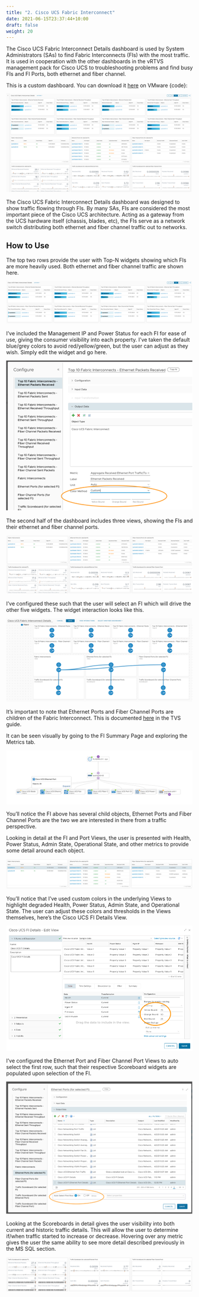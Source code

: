 ```yaml
---
title: "2. Cisco UCS Fabric Interconnect"
date: 2021-06-15T23:37:44+10:00
draft: false
weight: 20
---
```


The Cisco UCS Fabric Interconnect Details dashboard is used by System Administrators (SAs) to find Fabric Interconnects (FIs) with the most traffic. It is used in cooperation with the other dashboards in the vRTVS management pack for Cisco UCS to troubleshooting problems and find busy FIs and FI Ports, both ethernet and fiber channel.

This is a custom dashboard. You can download it [here](https://code.vmware.com/samples?id=7581) on VMware {code}: 

![](3.8.2-fig-1.png)
 
The Cisco UCS Fabric Interconnect Details dashboard was designed to show traffic flowing through FIs. By many SAs, FIs are considered the most important piece of the Cisco UCS architecture. Acting as a gateway from the UCS hardware itself (chassis, blades, etc), the FIs serve as a network switch distributing both ethernet and fiber channel traffic out to networks. 

## How to Use

The top two rows provide the user with Top-N widgets showing which FIs are more heavily used. Both ethernet and fiber channel traffic are shown here. 

![](3.8.2-fig-2.png)
 
I’ve included the Management IP and Power Status for each FI for ease of use, giving the consumer visibility into each property. I’ve taken the default blue/grey colors to avoid red/yellow/green, but the user can adjust as they wish. Simply edit the widget and go here.

![](3.8.2-fig-3.png)
 
The second half of the dashboard includes three views, showing the FIs and their ethernet and fiber channel ports.

![](3.8.2-fig-4.png)
 
I’ve configured these such that the user will select an FI which will drive the other five widgets. The widget interaction looks like this.

![](3.8.2-fig-5.png)
 
It’s important to note that Ethernet Ports and Fiber Channel Ports are children of the Fabric Interconnect. This is documented [here](https://docs.vmware.com/en/VMware-vRealize-True-Visibility-Suite/1.0/cisco-ucs/GUID-1C1FE7CD-44C1-4827-B3EA-FCFBDAF373F3.html) in the TVS guide.

It can be seen visually by going to the FI Summary Page and exploring the Metrics tab.

![](3.8.2-fig-6.png)
 
You’ll notice the FI above has several child objects, Ethernet Ports and Fiber Channel Ports are the two we are interested in there from a traffic perspective.

Looking in detail at the FI and Port Views, the user is presented with Health, Power Status, Admin State, Operational State, and other metrics to provide some detail around each object.

![](3.8.2-fig-7.png)
 
You’ll notice that I’ve used custom colors in the underlying Views to highlight degraded Health, Power Status, Admin State, and Operational State. The user can adjust these colors and thresholds in the Views themselves, here’s the Cisco UCS FI Details View.

![](3.8.2-fig-8.png)
 
I’ve configured the Ethernet Port and Fiber Channel Port Views to auto select the first row, such that their respective Scoreboard widgets are populated upon selection of the FI.

![](3.8.2-fig-9.png)
 
Looking at the Scoreboards in detail gives the user visibility into both current and historic traffic details. This will allow the user to determine if/when traffic started to increase or decrease. Hovering over any metric gives the user the same ability to see more detail described previously in the MS SQL section.

![](3.8.2-fig-10.png)